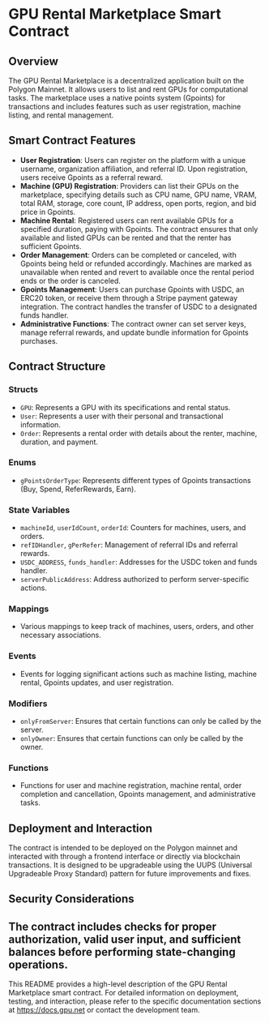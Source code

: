 # GPU Rental Marketplace Smart Contract

## Overview

The GPU Rental Marketplace is a decentralized application built on the Polygon Mainnet. It allows users to list and rent GPUs for computational tasks. The marketplace uses a native points system (Gpoints) for transactions and includes features such as user registration, machine listing, and rental management.

## Smart Contract Features

- **User Registration**: Users can register on the platform with a unique username, organization affiliation, and referral ID. Upon registration, users receive Gpoints as a referral reward.
- **Machine (GPU) Registration**: Providers can list their GPUs on the marketplace, specifying details such as CPU name, GPU name, VRAM, total RAM, storage, core count, IP address, open ports, region, and bid price in Gpoints.
- **Machine Rental**: Registered users can rent available GPUs for a specified duration, paying with Gpoints. The contract ensures that only available and listed GPUs can be rented and that the renter has sufficient Gpoints.
- **Order Management**: Orders can be completed or canceled, with Gpoints being held or refunded accordingly. Machines are marked as unavailable when rented and revert to available once the rental period ends or the order is canceled.
- **Gpoints Management**: Users can purchase Gpoints with USDC, an ERC20 token, or receive them through a Stripe payment gateway integration. The contract handles the transfer of USDC to a designated funds handler.
- **Administrative Functions**: The contract owner can set server keys, manage referral rewards, and update bundle information for Gpoints purchases.

## Contract Structure

### Structs

- `GPU`: Represents a GPU with its specifications and rental status.
- `User`: Represents a user with their personal and transactional information.
- `Order`: Represents a rental order with details about the renter, machine, duration, and payment.

### Enums

- `gPointsOrderType`: Represents different types of Gpoints transactions (Buy, Spend, ReferRewards, Earn).

### State Variables

- `machineId`, `userIdCount`, `orderId`: Counters for machines, users, and orders.
- `refIDHandler`, `gPerRefer`: Management of referral IDs and referral rewards.
- `USDC_ADDRESS`, `funds_handler`: Addresses for the USDC token and funds handler.
- `serverPublicAddress`: Address authorized to perform server-specific actions.

### Mappings

- Various mappings to keep track of machines, users, orders, and other necessary associations.

### Events

- Events for logging significant actions such as machine listing, machine rental, Gpoints updates, and user registration.

### Modifiers

- `onlyFromServer`: Ensures that certain functions can only be called by the server.
- `onlyOwner`: Ensures that certain functions can only be called by the owner.

### Functions

- Functions for user and machine registration, machine rental, order completion and cancellation, Gpoints management, and administrative tasks.

## Deployment and Interaction

The contract is intended to be deployed on the Polygon mainnet and interacted with through a frontend interface or directly via blockchain transactions. It is designed to be upgradeable using the UUPS (Universal Upgradeable Proxy Standard) pattern for future improvements and fixes.

## Security Considerations

The contract includes checks for proper authorization, valid user input, and sufficient balances before performing state-changing operations.
---

This README provides a high-level description of the GPU Rental Marketplace smart contract. For detailed information on deployment, testing, and interaction, please refer to the specific documentation sections at https://docs.gpu.net or contact the development team.
